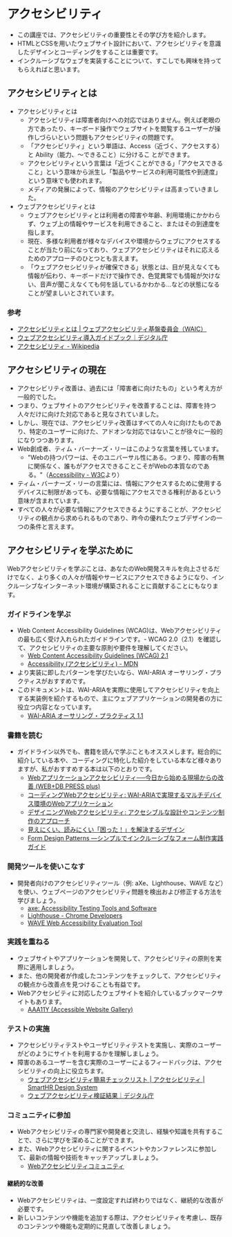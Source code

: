 アクセシビリティ
==

- この講座では、アクセシビリティの重要性とその学び方を紹介します。
- HTMLとCSSを用いたウェブサイト設計において、アクセシビリティを意識したデザインとコーディングをすることは重要です。
- インクルーシブなウェブを実装することについて、すこしでも興味を持ってもらえればと思います。

## アクセシビリティとは

- アクセシビリティとは
  - アクセシビリティは障害者向けへの対応ではありません。例えば老眼の方であったり、キーボード操作でウェブサイトを閲覧するユーザーが操作しづらいという問題もアクセシビリティの問題です。
  - 「アクセシビリティ」という単語は、Access（近づく、アクセスする）と Ability（能力、〜できること）に分けるこ
とができます。
  - アクセシビリティという言葉は「近づくことができる」「アクセスできること」という意味から派生し「製品やサービスの利用可能性や到達度」という意味でも使われます。
  - メディアの発展によって、情報のアクセシビリティは高まっていきました。
- ウェブアクセシビリティとは
  - ウェブアクセシビリティとは利用者の障害や年齢、利用環境にかかわらず、ウェブ上の情報やサービスを利用できること、またはその到達度を指します。
  - 現在、多様な利用者が様々なデバイスや環境からウェブにアクセスすることが当たり前になっており、ウェブアクセシビリティはそれに応えるためのアプローチのひとつとも言えます。
  - 「ウェブアクセシビリティが確保できる」状態とは、目が見えなくても情報が伝わり、キーボードだけで操作でき、色覚異常でも情報が欠けない、音声が聞こえなくても何を話しているかわかる...などの状態になることが望ましいとされています。

### 参考

- [アクセシビリティとは | ウェブアクセシビリティ基盤委員会（WAIC）](https://waic.jp/docs/WCAG20/Overview.html#def-accessibility)
- [ウェブアクセシビリティ導入ガイドブック｜デジタル庁](https://www.digital.go.jp/resources/introduction-to-web-accessibility-guidebook/)
- [アクセシビリティ - Wikipedia](https://ja.wikipedia.org/wiki/%E3%82%A2%E3%82%AF%E3%82%BB%E3%82%B7%E3%83%93%E3%83%AA%E3%83%86%E3%82%A3)

## アクセシビリティの現在

- アクセシビリティ改善は、過去には「障害者に向けたもの」という考え方が一般的でした。
- つまり、ウェブサイトのアクセシビリティを改善することは、障害を持つ人々だけに向けた対応であると見なされていました。
- しかし、現在では、アクセシビリティ改善はすべての人々に向けたものであり、特定のユーザーに向けた、アドオンな対応ではないことが徐々に一般的になりつつあります。
- Web創成者、ティム・バーナーズ・リーはこのような言葉を残しています。
  - "Webの持つパワーは、そのユニバーサル性にある。つまり、障害の有無に関係なく、誰もがアクセスできることこそがWebの本質なのである。"（[Accessibility - W3C](https://www.w3.org/standards/webdesign/accessibility)より）
- ティム・バーナーズ・リーの言葉には、情報にアクセスするために使用するデバイスに制限があっても、必要な情報にアクセスできる権利があるという意味が含まれています。
- すべての人々が必要な情報にアクセスできるようにすることが、アクセシビリティの観点から求められるものであり、昨今の優れたウェブデザインの一つの条件と言えます。

## アクセシビリティを学ぶために

Webアクセシビリティを学ぶことは、あなたのWeb開発スキルを向上させるだけでなく、より多くの人々が情報やサービスにアクセスできるようになり、インクルーシブなインターネット環境が構築されることに貢献することにもなります。

### ガイドラインを学ぶ

- Web Content Accessibility Guidelines (WCAG)は、Webアクセシビリティの最も広く受け入れられたガイドラインです。- WCAG 2.0（2.1）を確認して、アクセシビリティの主要な原則や要件を理解してください。
  - [Web Content Accessibility Guidelines (WCAG) 2.1](https://waic.jp/translations/WCAG21/)
  - [Accessibility (アクセシビリティ) - MDN](https://developer.mozilla.org/ja/docs/Glossary/Accessibility)
- より実装に即したパターンを学びたいなら、WAI-ARIA オーサリング・プラクティスがおすすめです。
- このドキュメントは、WAI-ARIAを実際に使用してアクセシビリティを向上する実装例を紹介するもので、主にウェブアプリケーションの開発者の方に役立つ内容となっています。
  - [WAI-ARIA オーサリング・プラクティス 1.1](https://waic.jp/translations/2019/NOTE-wai-aria-practices-1.1-20190207/)

### 書籍を読む

- ガイドライン以外でも、書籍を読んで学ぶこともオススメします。総合的に紹介している本や、コーディングに特化した紹介をしている本など様々ありますが、私がおすすめする本は以下のとおりです。
  - [Webアプリケーションアクセシビリティ──今日から始める現場からの改善 (WEB+DB PRESS plus) ](https://amzn.asia/d/iVqZ89x)
  - [コーディングWebアクセシビリティ: WAI-ARIAで実現するマルチデバイス環境のWebアプリケーション](https://amzn.asia/d/4fFM2ze)
  - [デザイニングWebアクセシビリティ: アクセシブルな設計やコンテンツ制作のアプローチ](https://amzn.asia/d/av7Ea4l)
  - [見えにくい、読みにくい「困った！」を解決するデザイン](https://amzn.asia/d/9Yc1KPp)
  - [Form Design Patterns ―シンプルでインクルーシブなフォーム制作実践ガイド](https://amzn.asia/d/4uZyyc6)

### 開発ツールを使いこなす

- 開発者向けのアクセシビリティツール（例: aXe、Lighthouse、WAVE など）を使い、ウェブページのアクセシビリティ問題を検出および修正する方法を学びましょう。
  - [axe: Accessibility Testing Tools and Software](https://www.deque.com/axe/)
  - [Lighthouse - Chrome Developers](https://developer.chrome.com/ja/docs/lighthouse/)
  - [WAVE Web Accessibility Evaluation Tool](https://wave.webaim.org/)

### 実践を重ねる

- ウェブサイトやアプリケーションを開発して、アクセシビリティの原則を実際に適用しましょう。
- また、他の開発者が作成したコンテンツをチェックして、アクセシビリティの観点から改善点を見つけることも有益です。
- Webアクセシビティに対応したウェブサイトを紹介しているブックマークサイトもあります。
  - [AAA11Y (Accessible Website Gallery)](https://www.aaa11y.com/)


### テストの実施

- アクセシビリティテストやユーザビリティテストを実施し、実際のユーザーがどのようにサイトを利用するかを理解しましょう。
- 障害のあるユーザーを含む実際のユーザーによるフィードバックは、アクセシビリティの向上に役立ちます。
  - [ウェブアクセシビリティ簡易チェックリスト | アクセシビリティ | SmartHR Design System](https://smarthr.design/accessibility/check-list/)
  - [ウェブアクセシビリティ検証結果｜デジタル庁](https://www.digital.go.jp/accessibility-statement/test-result/)

### コミュニティに参加

- Webアクセシビリティの専門家や開発者と交流し、経験や知識を共有することで、さらに学びを深めることができます。
- また、Webアクセシビリティに関するイベントやカンファレンスに参加して、最新の情報や技術をキャッチアップしましょう。
  - [Webアクセシビリティコミュニティ](https://waic.jp/community/)

#### 継続的な改善

- Webアクセシビリティは、一度設定すれば終わりではなく、継続的な改善が必要です。
- 新しいコンテンツや機能を追加する際は、アクセシビリティを考慮し、既存のコンテンツや機能も定期的に見直して改善しましょう。

